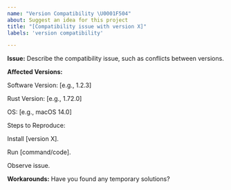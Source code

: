 ```yaml
---
name: "Version Compatibility \U0001F504"
about: Suggest an idea for this project
title: "[Compatibility issue with version X]"
labels: 'version compatibility'

---
```


**Issue:**
Describe the compatibility issue, such as conflicts between versions.

**Affected Versions:**

Software Version: [e.g., 1.2.3]

Rust Version: [e.g., 1.72.0]

OS: [e.g., macOS 14.0]

Steps to Reproduce:

Install [version X].

Run [command/code].

Observe issue.

**Workarounds:**
Have you found any temporary solutions?
